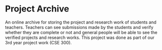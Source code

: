 # Project Archive
An online archive for storing the project and research work of students and teachers.
Teachers can see submissions made by the students and verify whether they are complete or not and general
people will be able to see the verified projects and research works. This project was done as part of our 3rd year project work (CSE 300).
